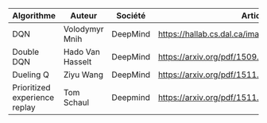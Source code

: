 
Algorithme | Auteur | Société | Article
--|--|--|--
DQN | Volodymyr Mnih | DeepMind | https://hallab.cs.dal.ca/images/0/00/Minh2015.pdf
Double DQN | Hado Van Hasselt | DeepMind | https://arxiv.org/pdf/1509.06461.pdf
Dueling Q | Ziyu Wang | DeepMind | https://arxiv.org/pdf/1511.06581.pdf
Prioritized experience replay | Tom Schaul | Deepmind | https://arxiv.org/pdf/1511.05952.pdf

